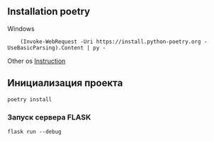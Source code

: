 ## Installation poetry
Windows
```power shell
    (Invoke-WebRequest -Uri https://install.python-poetry.org -UseBasicParsing).Content | py -
```
Other os
[Instruction](https://python-poetry.org/docs/#installation)

## Инициализация проекта
```shell
poetry install
```

### Запуск сервера FLASK
```shell
flask run --debug
```
